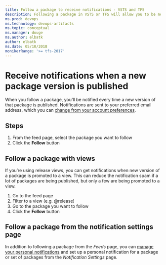 ```yaml
---
title: Follow a package to receive notifications - VSTS and TFS
description: Following a package in VSTS or TFS will allow you to be notified every time a new version of the package is published
ms.prod: devops
ms.technology: devops-artifacts
ms.topic: conceptual
ms.manager: douge
ms.author: elbatk
author: elbatk
ms.date: 05/10/2018
monikerRange: '>= tfs-2017'
---
```


# Receive notifications when a new package version is published

When you follow a package, you’ll be notified every time a new version of that package is published. Notifications are sent to your preferred email address, which you can [change from your account preferences](../../notifications/change-email-address.md).


## Steps

1. From the feed page, select the package you want to follow
2. Click the **Follow** button

## Follow a package with views

If you’re using release views, you can get notifications when new version of a package is promoted to a view. This can reduce the notification spam if a lot of packages are being published, but only a few are being promoted to a view.

1. Go to the feed page
2. Filter to a view (e.g. @release)
3. Go to the package you want to follow
4. Click the **Follow** button

## Follow a package from the notification settings page

 In addition to following a package from the _Feeds_ page, you can [manage your personal notifications](../../notifications/manage-personal-notifications.md) and set up a personal notification for a package or set of packages from the _Notification Settings_ page.



